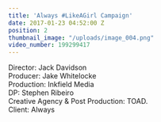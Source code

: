```yaml
---
title: 'Always #LikeAGirl Campaign'
date: 2017-01-23 04:52:00 Z
position: 2
thumbnail_image: "/uploads/image_004.png"
video_number: 199299417
---
```


Director: Jack Davidson<br>
Producer: Jake Whitelocke<br>
Production: Inkfield Media<br>
DP: Stephen Ribeiro<br>
Creative Agency & Post Production: TOAD.<br>
Client: Always<br>